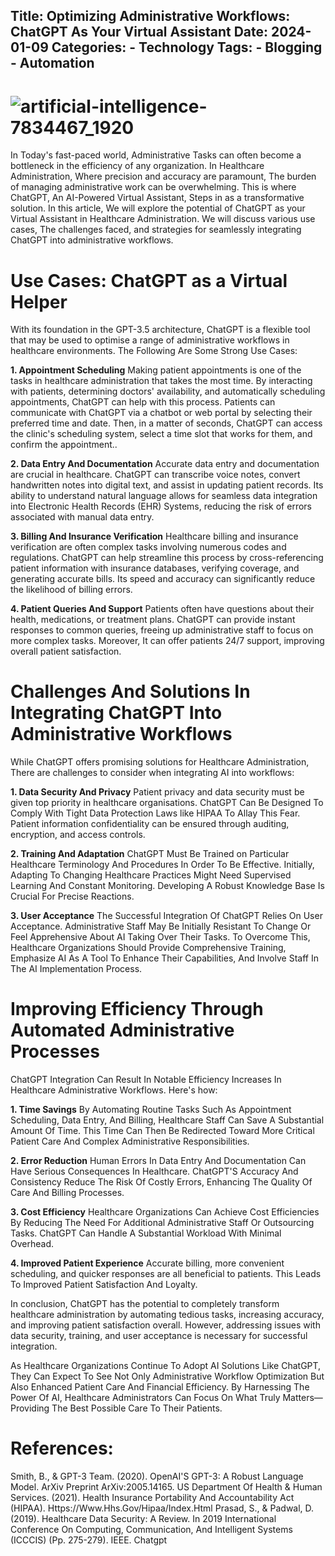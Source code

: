 **Title: Optimizing Administrative Workflows: ChatGPT As Your Virtual Assistant**
**Date: 2024-01-09**
**Categories:**
  **- Technology**
**Tags:**
  **- Blogging**
  **- Automation**
---
# ![artificial-intelligence-7834467_1920](https://github.com/23W-GBAC/enaJohn/assets/41876694/a91fe832-2bd1-40d5-8f71-85c04abe8fb0)


In Today's fast-paced world, Administrative Tasks can often become a bottleneck in the efficiency of any organization. In Healthcare Administration, Where precision and accuracy are paramount, The burden of managing administrative work can be overwhelming. This is where ChatGPT, An AI-Powered Virtual Assistant, Steps in as a transformative solution. In this article, We will explore the potential of ChatGPT as your Virtual Assistant in Healthcare Administration. We will discuss various use cases, The challenges faced, and strategies for seamlessly integrating ChatGPT into administrative workflows.

# Use Cases: ChatGPT as a Virtual Helper
With its foundation in the GPT-3.5 architecture, ChatGPT is a flexible tool that may be used to optimise a range of administrative workflows in healthcare environments. The Following Are Some Strong Use Cases:

**1. Appointment Scheduling**
Making patient appointments is one of the tasks in healthcare administration that takes the most time. By interacting with patients, determining doctors' availability, and automatically scheduling appointments, ChatGPT can help with this process. Patients can communicate with ChatGPT via a chatbot or web portal by selecting their preferred time and date. Then, in a matter of seconds, ChatGPT can access the clinic's scheduling system, select a time slot that works for them, and confirm the appointment..

**2. Data Entry And Documentation**
Accurate data entry and documentation are crucial in healthcare. ChatGPT can transcribe voice notes, convert handwritten notes into digital text, and assist in updating patient records. Its ability to understand natural language allows for seamless data integration into Electronic Health Records (EHR) Systems, reducing the risk of errors associated with manual data entry.

**3. Billing And Insurance Verification**
Healthcare billing and insurance verification are often complex tasks involving numerous codes and regulations. ChatGPT can help streamline this process by cross-referencing patient information with insurance databases, verifying coverage, and generating accurate bills. Its speed and accuracy can significantly reduce the likelihood of billing errors.

**4. Patient Queries And Support**
Patients often have questions about their health, medications, or treatment plans. ChatGPT can provide instant responses to common queries, freeing up administrative staff to focus on more complex tasks. Moreover, It can offer patients 24/7 support, improving overall patient satisfaction.

# Challenges And Solutions In Integrating ChatGPT Into Administrative Workflows

While ChatGPT offers promising solutions for Healthcare Administration, There are challenges to consider when integrating AI into workflows:

**1. Data Security And Privacy**
Patient privacy and data security must be given top priority in healthcare organisations. ChatGPT Can Be Designed To Comply With Tight Data Protection Laws like HIPAA To Allay This Fear. Patient information confidentiality can be ensured through auditing, encryption, and access controls.

**2. Training And Adaptation**
ChatGPT Must Be Trained on Particular Healthcare Terminology And Procedures In Order To Be Effective. Initially, Adapting To Changing Healthcare Practices Might Need Supervised Learning And Constant Monitoring. Developing A Robust Knowledge Base Is Crucial For Precise Reactions.

**3. User Acceptance**
The Successful Integration Of ChatGPT Relies On User Acceptance. Administrative Staff May Be Initially Resistant To Change Or Feel Apprehensive About AI Taking Over Their Tasks. To Overcome This, Healthcare Organizations Should Provide Comprehensive Training, Emphasize AI As A Tool To Enhance Their Capabilities, And Involve Staff In The AI Implementation Process.

# Improving Efficiency Through Automated Administrative Processes
ChatGPT Integration Can Result In Notable Efficiency Increases In Healthcare Administrative Workflows. Here's how:

**1. Time Savings**
By Automating Routine Tasks Such As Appointment Scheduling, Data Entry, And Billing, Healthcare Staff Can Save A Substantial Amount Of Time. This Time Can Then Be Redirected Toward More Critical Patient Care And Complex Administrative Responsibilities.

**2. Error Reduction**
Human Errors In Data Entry And Documentation Can Have Serious Consequences In Healthcare. ChatGPT'S Accuracy And Consistency Reduce The Risk Of Costly Errors, Enhancing The Quality Of Care And Billing Processes.

**3. Cost Efficiency**
Healthcare Organizations Can Achieve Cost Efficiencies By Reducing The Need For Additional Administrative Staff Or Outsourcing Tasks. ChatGPT Can Handle A Substantial Workload With Minimal Overhead.

**4. Improved Patient Experience**
Accurate billing, more convenient scheduling, and quicker responses are all beneficial to patients. This Leads To Improved Patient Satisfaction And Loyalty.

In conclusion, ChatGPT has the potential to completely transform healthcare administration by automating tedious tasks, increasing accuracy, and improving patient satisfaction overall. However, addressing issues with data security, training, and user acceptance is necessary for successful integration.

As Healthcare Organizations Continue To Adopt AI Solutions Like ChatGPT, They Can Expect To See Not Only Administrative Workflow Optimization But Also Enhanced Patient Care And Financial Efficiency. By Harnessing The Power Of AI, Healthcare Administrators Can Focus On What Truly Matters—Providing The Best Possible Care To Their Patients.

# References:

Smith, B., & GPT-3 Team. (2020). OpenAI'S GPT-3: A Robust Language Model. ArXiv Preprint ArXiv:2005.14165.
US Department Of Health & Human Services. (2021). Health Insurance Portability And Accountability Act (HIPAA). Https://Www.Hhs.Gov/Hipaa/Index.Html
Prasad, S., & Padwal, D. (2019). Healthcare Data Security: A Review. In 2019 International Conference On Computing, Communication, And Intelligent Systems (ICCCIS) (Pp. 275-279). IEEE.
Chatgpt
